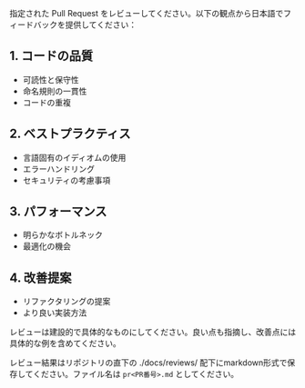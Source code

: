 指定された Pull Request をレビューしてください。以下の観点から日本語でフィードバックを提供してください：

## 1. コードの品質

- 可読性と保守性
- 命名規則の一貫性
- コードの重複

## 2. ベストプラクティス

- 言語固有のイディオムの使用
- エラーハンドリング
- セキュリティの考慮事項

## 3. パフォーマンス

- 明らかなボトルネック
- 最適化の機会

## 4. 改善提案

- リファクタリングの提案
- より良い実装方法

レビューは建設的で具体的なものにしてください。良い点も指摘し、改善点には具体的な例を含めてください。

レビュー結果はリポジトリの直下の ./docs/reviews/ 配下にmarkdown形式で保存してください。ファイル名は `pr<PR番号>.md` としてください。
